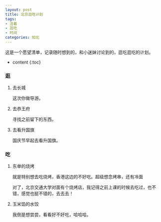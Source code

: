 ```yaml
---
layout: post
title: 北京逛吃计划
tags:
- 活着
- 逛吃
- 时间
categories: 知北
---
```


这是一个愿望清单，记录随时想到的，和小迷妹讨论到的，逛吃逛吃的计划。




* content
{:toc}

### 逛

1. 去长城
   
   这次你做导游。

2. 去恭王府
   
   寻找之前留下的东西。

3. 去看升国旗
   
   国庆节早起去看升国旗。

### 吃

1. 东单的烧烤
   
   就是特别想去吃烧烤，香港这边的不好吃。超级想念烤串，还有冷面
   
   对了，北京交通大学对面有个烧烤店，我记得之前上课的时候去吃过，也不错，感觉也挺不错的，去去去！

2. 玉米馅的水饺

	我倒是想尝尝，看看好不好吃，哈哈哈。
